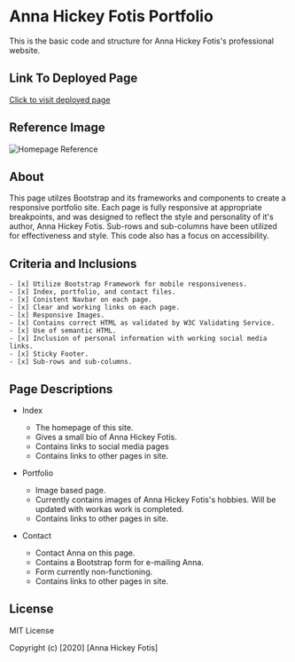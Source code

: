 # Anna Hickey Fotis Portfolio
This is the basic code and structure for Anna Hickey Fotis's professional website.

## Link To Deployed Page
[Click to visit deployed page](https://ahfotis.github.io/HickeyFotisPortfolio/)

## Reference Image
![Homepage Reference](/Images/Homepage_ref.png)

## About
This page utilzes Bootstrap and its frameworks and components to create a responsive portfolio site. Each page is fully responsive at appropriate breakpoints, and was designed to reflect the style and personality of it's author, Anna Hickey Fotis. Sub-rows and sub-columns have been utilized for effectiveness and style. This code also has a focus on accessibility.

## Criteria and Inclusions
    - [x] Utilize Bootstrap Framework for mobile responsiveness.
    - [x] Index, portfolio, and contact files.
    - [x] Conistent Navbar on each page.
    - [x] Clear and working links on each page.
    - [x] Responsive Images.
    - [x] Contains correct HTML as validated by W3C Validating Service.
    - [x] Use of semantic HTML.
    - [x] Inclusion of personal information with working social media links.
    - [x] Sticky Footer.
    - [x] Sub-rows and sub-columns.

## Page Descriptions
 * Index
    * The homepage of this site.
    * Gives a small bio of Anna Hickey Fotis.
    * Contains links to social media pages
    * Contains links to other pages in site.

 * Portfolio
    * Image based page.
    * Currently contains images of Anna Hickey Fotis's hobbies. Will be updated with workas work is completed.
    * Contains links to other pages in site.

 * Contact
    * Contact Anna on this page.
    * Contains a Bootstrap form for e-mailing Anna.
    * Form currently non-functioning. 
    * Contains links to other pages in site.

## License
MIT License

Copyright (c) [2020] [Anna Hickey Fotis]